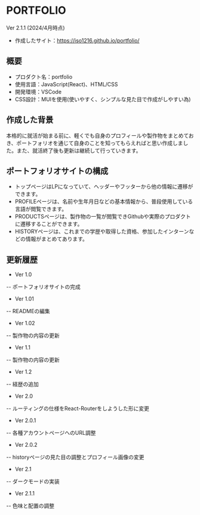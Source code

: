 # PORTFOLIO

Ver 2.1.1 (2024/4月時点)

- 作成したサイト：https://iso1216.github.io/portfolio/

## 概要

- プロダクト名：portfolio
- 使用言語：JavaScript(React)、HTML/CSS
- 開発環境：VSCode
- CSS設計：MUIを使用(使いやすく、シンプルな見た目で作成がしやすい為)

## 作成した背景

本格的に就活が始まる前に、軽くでも自身のプロフィールや製作物をまとめておき、ポートフォリオを通じて自身のことを知ってもらえればと思い作成しました。また、就活終了後も更新は継続して行っていきます。

## ポートフォリオサイトの構成

- トップページはLPになっていて、ヘッダーやフッターから他の情報に遷移ができます。
- PROFILEページは、名前や生年月日などの基本情報から、普段使用している言語が閲覧できます。
- PRODUCTSページは、製作物の一覧が閲覧できGithubや実際のプロダクトに遷移することができます。
- HISTORYページは、これまでの学歴や取得した資格、参加したインターンなどの情報がまとめてあります。

## 更新履歴

- Ver 1.0

-- ポートフォリオサイトの完成

- Ver 1.01

-- READMEの編集

- Ver 1.02

-- 製作物の内容の更新

- Ver 1.1

-- 製作物の内容の更新

- Ver 1.2

-- 経歴の追加

- Ver 2.0

-- ルーティングの仕様をReact-Routerをしようした形に変更

- Ver 2.0.1

-- 各種アカウントページへのURL調整

- Ver 2.0.2

-- historyページの見た目の調整とプロフィール画像の変更

- Ver 2.1

-- ダークモードの実装

- Ver 2.1.1

-- 色味と配置の調整
